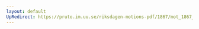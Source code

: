 ```yaml
---
layout: default
UpRedirect: https://pruto.im.uu.se/riksdagen-motions-pdf/1867/mot_1867__fk__6.pdf
---
```

